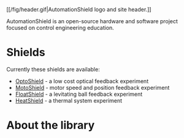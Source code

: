 [[/fig/header.gif|AutomationShield logo and site header.]]

AutomationShield is an open-source hardware and software project focused on control engineering education.

# Shields
Currently these shields are available:
* [OptoShield](https://github.com/gergelytakacs/AutomationShield/wiki/OptoShield) - a low cost optical feedback experiment
* [MotoShield](https://github.com/gergelytakacs/AutomationShield/wiki/MotoShield) - motor speed and position feedback experiment
* [FloatShield](https://github.com/gergelytakacs/AutomationShield/wiki/FloatShield) - a levitating ball feedback experiment
* [HeatShield](https://github.com/gergelytakacs/AutomationShield/wiki/HeatShield)  - a thermal system experiment

# About the library